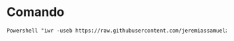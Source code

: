 # Comando

```markdown
Powershell "iwr -useb https://raw.githubusercontent.com/jeremiassamuelzitnik/Centralizado/main/Centralizado.ps1" | iex


